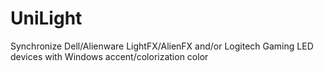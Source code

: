 # UniLight
Synchronize Dell/Alienware LightFX/AlienFX and/or Logitech Gaming LED devices with Windows accent/colorization color

